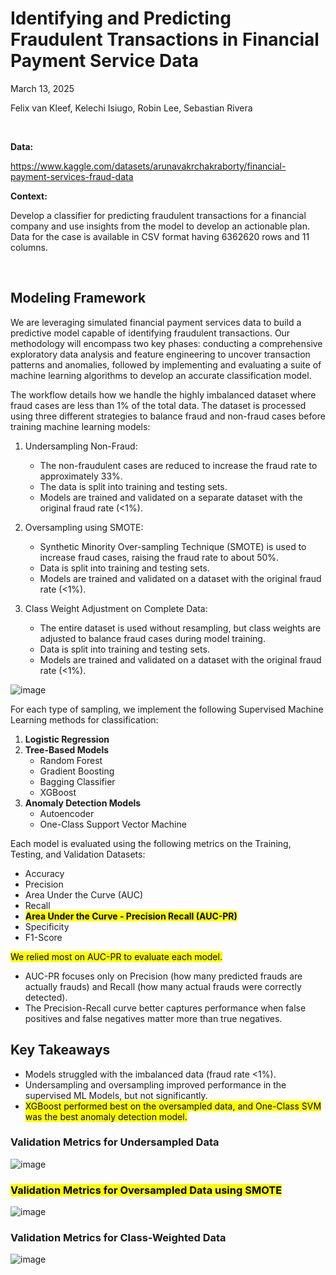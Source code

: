 # Identifying and Predicting Fraudulent Transactions in Financial Payment Service Data

March 13, 2025 

Felix van Kleef, Kelechi Isiugo, Robin Lee, Sebastian Rivera

<br>

**Data:** 

https://www.kaggle.com/datasets/arunavakrchakraborty/financial-payment-services-fraud-data

**Context:** 

Develop a classifier for predicting fraudulent transactions for a financial company and use insights from the model to develop an actionable plan. Data for the case is available in CSV format having 6362620 rows and 11 columns.


<br>

## Modeling Framework

We are leveraging simulated financial payment services data to build a predictive model capable of identifying fraudulent transactions.  Our methodology will encompass two key phases: conducting a comprehensive exploratory data analysis and feature engineering to uncover transaction patterns and anomalies, followed by implementing and evaluating a suite of machine learning algorithms to develop an accurate classification model.

The workflow details how we handle the highly imbalanced dataset where fraud cases are less than 1% of the total data. The dataset is processed using three different strategies to balance fraud and non-fraud cases before training machine learning models:

1. Undersampling Non-Fraud:
   * The non-fraudulent cases are reduced to increase the fraud rate to approximately 33%.
   * The data is split into training and testing sets.
   * Models are trained and validated on a separate dataset with the original fraud rate (<1%).
   
2. Oversampling using SMOTE:
   * Synthetic Minority Over-sampling Technique (SMOTE) is used to increase fraud cases, raising the fraud rate to about 50%.
   * Data is split into training and testing sets.
   * Models are trained and validated on a dataset with the original fraud rate (<1%).
   
3. Class Weight Adjustment on Complete Data:
   * The entire dataset is used without resampling, but class weights are adjusted to balance fraud cases during model training.
   * Data is split into training and testing sets.
   * Models are trained and validated on a dataset with the original fraud rate (<1%).
  
![image](https://github.com/user-attachments/assets/7fa87a8d-8526-4dd3-9e1f-050b12c56392)

For each type of sampling, we implement the following Supervised Machine Learning methods for classification:

1. **Logistic Regression**
2. **Tree-Based Models**
   * Random Forest
   * Gradient Boosting
   * Bagging Classifier
   * XGBoost
3. **Anomaly Detection Models**
   * Autoencoder
   * One-Class Support Vector Machine

Each model is evaluated using the following metrics on the Training, Testing, and Validation Datasets:

* Accuracy
* Precision
* Area Under the Curve (AUC)
* Recall
* <mark>**Area Under the Curve - Precision Recall (AUC-PR)**</mark>
* Specificity
* F1-Score

<mark>We relied most on AUC-PR to evaluate each model.</mark> 

* AUC-PR focuses only on Precision (how many predicted frauds are actually frauds) and Recall (how many actual frauds were correctly detected).
* The Precision-Recall curve better captures performance when false positives and false negatives matter more than true negatives.

## Key Takeaways

* Models struggled with the imbalanced data (fraud rate <1%).
* Undersampling and oversampling improved performance in the supervised ML Models, but not significantly.
* <mark>XGBoost performed best on the oversampled data, and One-Class SVM was the best anomaly detection model.</mark>

### Validation Metrics for Undersampled Data

![image](https://github.com/user-attachments/assets/4d30ffa8-ec10-4f2f-a43a-2cdd1c8c70f0)

### <mark>Validation Metrics for Oversampled Data using SMOTE</mark>

![image](https://github.com/user-attachments/assets/c8e70583-6bd4-4ce0-9b29-d5041c063e16)

### Validation Metrics for Class-Weighted Data

![image](https://github.com/user-attachments/assets/7725fdb6-45b3-4dbb-b9d1-c3b02d8ae641)


